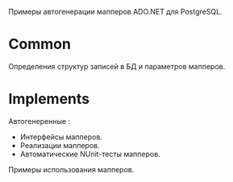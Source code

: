 Примеры автогенерации мапперов ADO.NET для PostgreSQL.

# Common

Определения структур записей в БД и параметров мапперов.

# Implements

Автогенеренные :
- Интерфейсы мапперов.
- Реализации мапперов.
- Автоматические NUnit-тесты мапперов.

Примеры использования мапперов.
